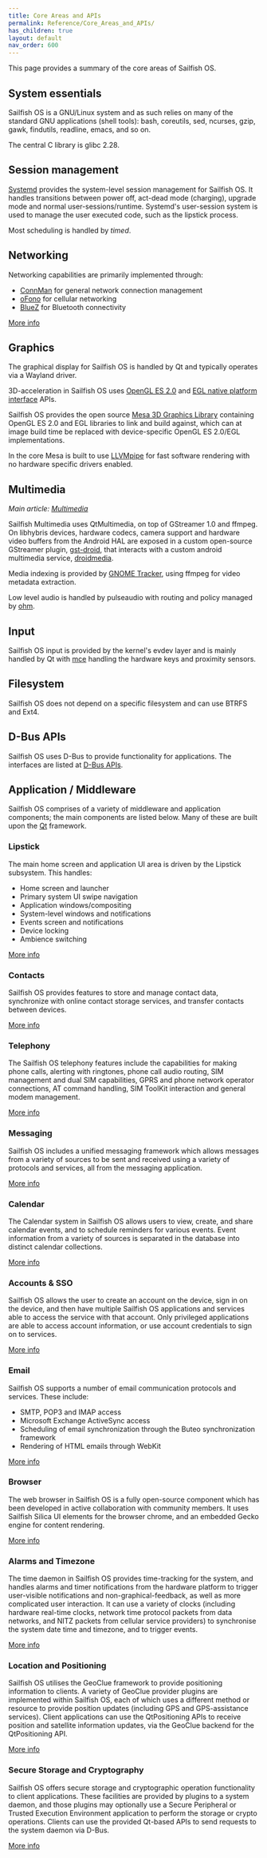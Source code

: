 ```yaml
---
title: Core Areas and APIs
permalink: Reference/Core_Areas_and_APIs/
has_children: true
layout: default
nav_order: 600
---
```


This page provides a summary of the core areas of Sailfish OS.

## System essentials

Sailfish OS is a GNU/Linux system and as such relies on many of the
standard GNU applications (shell tools): bash, coreutils, sed, ncurses,
gzip, gawk, findutils, readline, emacs, and so on.

The central C library is glibc 2.28.

## Session management

[Systemd](https://systemd.io) provides the system-level session
management for Sailfish OS. It handles transitions between power off,
act-dead mode (charging), upgrade mode and normal user-sessions/runtime.
Systemd's user-session system is used to manage the user executed code,
such as the lipstick process.

Most scheduling is handled by *timed*.

## Networking

Networking capabilities are primarily implemented through:

  - [ConnMan](https://01.org/connman) for general network connection
    management
  - [oFono](https://01.org/ofono) for cellular networking
  - [BlueZ](http://www.bluez.org/) for Bluetooth connectivity

[More info](/Reference/Core_Areas_and_APIs/Networking)

## Graphics

The graphical display for Sailfish OS is handled by Qt and typically
operates via a Wayland driver.

3D-acceleration in Sailfish OS uses [OpenGL
ES 2.0](http://www.khronos.org/opengles/2_X/) and [EGL native platform
interface](http://www.khronos.org/egl) APIs.

Sailfish OS provides the open source [Mesa 3D Graphics
Library](http://mesa3d.org/) containing OpenGL ES 2.0 and EGL libraries
to link and build against, which can at image build time be replaced
with device-specific OpenGL ES 2.0/EGL implementations.

In the core Mesa is built to use
[LLVMpipe](http://www.mesa3d.org/llvmpipe.html) for fast software
rendering with no hardware specific drivers enabled.

## Multimedia

*Main article: [Multimedia](/Reference/Core_Areas_and_APIs/Multimedia)*

Sailfish Multimedia uses QtMultimedia, on top of GStreamer 1.0 and
ffmpeg. On libhybris devices, hardware codecs, camera support and
hardware video buffers from the Android HAL are exposed in a custom
open-source GStreamer plugin,
[gst-droid](https://github.com/sailfishos/gst-droid), that interacts
with a custom android multimedia service,
[droidmedia](https://github.com/sailfishos/droidmedia).

Media indexing is provided by [GNOME
Tracker](https://wiki.gnome.org/Projects/Tracker/), using ffmpeg for
video metadata extraction.

Low level audio is handled by pulseaudio with routing and policy managed
by [ohm](https://github.com/sailfishos/ohm).

## Input

Sailfish OS input is provided by the kernel's evdev layer and is mainly
handled by Qt with [mce](/Reference/Core_Areas_and_APIs/Device_Management/Mce) handling the hardware keys and
proximity sensors.

## Filesystem

Sailfish OS does not depend on a specific filesystem and can use BTRFS
and Ext4.

## D-Bus APIs

Sailfish OS uses D-Bus to provide functionality for applications. The
interfaces are listed at [D-Bus APIs](/Reference/Core_Areas_and_APIs/D-Bus_APIs).

## Application / Middleware

Sailfish OS comprises of a variety of middleware and application
components; the main components are listed below. Many of these are
built upon the [Qt](/Reference/Qt) framework.

### Lipstick

The main home screen and application UI area is driven by the Lipstick
subsystem. This handles:

  - Home screen and launcher
  - Primary system UI swipe navigation
  - Application windows/compositing
  - System-level windows and notifications
  - Events screen and notifications
  - Device locking
  - Ambience switching

[More info](/Reference/Core_Areas_and_APIs/Apps_and_MW/Lipstick)

### Contacts

Sailfish OS provides features to store and manage contact data,
synchronize with online contact storage services, and transfer contacts
between devices.

[More info](/Reference/Core_Areas_and_APIs/Apps_and_MW/Contacts)

### Telephony

The Sailfish OS telephony features include the capabilities for making
phone calls, alerting with ringtones, phone call audio routing, SIM
management and dual SIM capabilities, GPRS and phone network operator
connections, AT command handling, SIM ToolKit interaction and general
modem management.

[More info](/Reference/Core_Areas_and_APIs/Apps_and_MW/Telephony)

### Messaging

Sailfish OS includes a unified messaging framework which allows messages
from a variety of sources to be sent and received using a variety of
protocols and services, all from the messaging application.

[More info](/Reference/Core_Areas_and_APIs/Apps_and_MW/Messaging)

### Calendar

The Calendar system in Sailfish OS allows users to view, create, and
share calendar events, and to schedule reminders for various events.
Event information from a variety of sources is separated in the database
into distinct calendar collections.

[More info](/Reference/Core_Areas_and_APIs/Apps_and_MW/Calendar)

### Accounts & SSO

Sailfish OS allows the user to create an account on the device, sign in
on the device, and then have multiple Sailfish OS applications and
services able to access the service with that account. Only privileged
applications are able to access account information, or use account
credentials to sign on to services.

[More info](/Reference/Core_Areas_and_APIs/Apps_and_MW/Accounts_and_SSO)

### Email

Sailfish OS supports a number of email communication protocols and
services. These include:

  - SMTP, POP3 and IMAP access
  - Microsoft Exchange ActiveSync access
  - Scheduling of email synchronization through the Buteo
    synchronization framework
  - Rendering of HTML emails through WebKit

[More info](/Reference/Core_Areas_and_APIs/Apps_and_MW/Email)

### Browser

The web browser in Sailfish OS is a fully open-source component which
has been developed in active collaboration with community members. It
uses Sailfish Silica UI elements for the browser chrome, and an embedded
Gecko engine for content rendering.

[More info](/Reference/Core_Areas_and_APIs/Browser)

### Alarms and Timezone

The time daemon in Sailfish OS provides time-tracking for the system,
and handles alarms and timer notifications from the hardware platform to
trigger user-visible notifications and non-graphical-feedback, as well
as more complicated user interaction. It can use a variety of clocks
(including hardware real-time clocks, network time protocol packets from
data networks, and NITZ packets from cellular service providers) to
synchronise the system date time and timezone, and to trigger events.

[More info](/Reference/Core_Areas_and_APIs/Apps_and_MW/Alarms)

### Location and Positioning

Sailfish OS utilises the GeoClue framework to provide positioning
information to clients. A variety of GeoClue provider plugins are
implemented within Sailfish OS, each of which uses a different method or
resource to provide position updates (including GPS and GPS-assistance
services). Client applications can use the QtPositioning APIs to receive
position and satellite information updates, via the GeoClue backend for
the QtPositioning API.

[More info](/Reference/Core_Areas_and_APIs/Apps_and_MW/Positioning)

### Secure Storage and Cryptography

Sailfish OS offers secure storage and cryptographic operation
functionality to client applications. These facilities are provided by
plugins to a system daemon, and those plugins may optionally use a
Secure Peripheral or Trusted Execution Environment application to
perform the storage or crypto operations. Clients can use the provided
Qt-based APIs to send requests to the system daemon via D-Bus.

[More info](/Reference/Core_Areas_and_APIs/Apps_and_MW/Secrets_and_Crypto)
